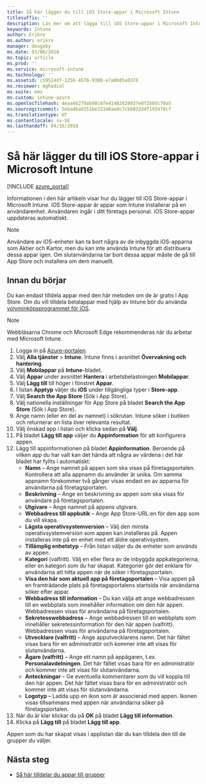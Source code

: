 ```yaml
---
title: Så här lägger du till iOS Store-appar i Microsoft Intune
titlesuffix: ''
description: Läs mer om att lägga till iOS Store-appar i Microsoft Intune.
keywords: Intune
author: Erikre
ms.author: erikre
manager: dougeby
ms.date: 03/06/2018
ms.topic: article
ms.prod: ''
ms.service: microsoft-intune
ms.technology: ''
ms.assetid: c59514d7-1256-4576-9380-e7a0b85a0378
ms.reviewer: mghadial
ms.suite: ems
ms.custom: intune-azure
ms.openlocfilehash: 4eaa4b279ab98c6fe41482628937e0f2b0dc70a5
ms.sourcegitcommit: 5eba4bad151be32346aedc7cbb0333d71934f8cf
ms.translationtype: HT
ms.contentlocale: sv-SE
ms.lasthandoff: 04/16/2018
---
```

# <a name="how-to-add-ios-store-apps-to-microsoft-intune"></a>Så här lägger du till iOS Store-appar i Microsoft Intune

[!INCLUDE [azure_portal](./includes/azure_portal.md)]

Informationen i den här artikeln visar hur du lägger till iOS Store-appar i Microsoft Intune. iOS Store-appar är appar som Intune installerar på en användarenhet. Användaren ingår i ditt företags personal. iOS Store-appar uppdateras automatiskt.

>[!NOTE]
>Användare av iOS-enheter kan ta bort några av de inbyggda iOS-apparna som Aktier och Kartor, men du kan inte använda Intune för att distribuera dessa appar igen. Om slutanvändarna tar bort dessa appar måste de gå till App Store och installera om dem manuellt.

## <a name="before-you-start"></a>Innan du börjar

Du kan endast tilldela appar med den här metoden om de är gratis i App Store. Om du vill tilldela betalappar med hjälp av Intune bör du använda [volyminköpsprogrammet för iOS](vpp-apps-ios.md).

>[!NOTE]
>Webbläsarna Chrome och Microsoft Edge rekommenderas när du arbetar med Microsoft Intune.

1. Logga in på [Azure-portalen](https://portal.azure.com).
2. Välj **Alla tjänster** > **Intune**. Intune finns i avsnittet **Övervakning och hantering**.
3. Välj **Mobilappar** på **Intune**-bladet.
4. Välj **Appar** under avsnittet **Hantera** i arbetsbelastningen **Mobilappar**.
5. Välj **Lägg till** till höger i fönstret **Appar**.
6. I listan **Apptyp** väljer du **iOS** under tillgängliga typer i **Store-app**.
7. Välj **Search the App Store** (Sök i App Store).
8. Välj nationella inställningar för App Store på bladet **Search the App Store** (Sök i App Store).
9. Ange namn (eller en del av namnet) i sökrutan. Intune söker i butiken och returnerar en lista över relevanta resultat.
10. Välj önskad app i listan och klicka sedan på **Välj**.
11. På bladet **Lägg till app** väljer du **Appinformation** för att konfigurera appen.
12. Lägg till appinformationen på bladet **Appinformation**. Beroende på vilken app du har valt kan det hända att några av värdena i det här bladet har fyllts i automatiskt:
    - **Namn** – Ange namnet på appen som ska visas på företagsportalen. Kontrollera att alla appnamn du använder är unika. Om samma appnamn förekommer två gånger visas endast en av apparna för användarna på företagsportalen.
    - **Beskrivning** – Ange en beskrivning av appen som ska visas för användare på företagsportalen.
    - **Utgivare** – Ange namnet på appens utgivare.
    - **Webbadress till appbutik** – Ange App Store-URL:en för den app som du vill skapa.
    - **Lägsta operativsystemversion** – Välj den minsta operativsystemversion som appen kan installeras på. Appen installeras inte på en enhet med ett äldre operativsystem.
    - **Tillämplig enhetstyp** – Från listan väljer du de enheter som används av appen.
    - **Kategori** (valfritt). Välj en eller flera av de inbyggda appkategorierna, eller en kategori som du har skapat. Kategorier gör det enklare för användarna att hitta appen när de söker i företagsportalen.
    - **Visa den här som aktuell app på företagsportalen** – Visa appen på en framträdande plats på företagsportalens startsida när användarna söker efter appar.
    - **Webbadress till information** – Du kan välja att ange webbadressen till en webbplats som innehåller information om den här appen. Webbadressen visas för användarna på företagsportalen.
    - **Sekretesswebbadress** – Ange webbadressen till en webbplats som innehåller sekretessinformation för den här appen (valfritt). Webbadressen visas för användarna på företagsportalen.
    - **Utvecklare (valfritt)** – Ange apputvecklarens namn. Det här fältet visas bara för en administratör och kommer inte att visas för slutanvändarna.
    - **Ägare (valfritt)** – Ange ett namn på appägaren, t.ex. **Personalavdelningen**.  Det här fältet visas bara för en administratör och kommer inte att visas för slutanvändarna.
    - **Anteckningar** – Ge eventuella kommentarer som du vill koppla till den här appen. Det här fältet visas bara för en administratör och kommer inte att visas för slutanvändarna.
    - **Logotyp** – Ladda upp en ikon som är associerad med appen. Ikonen visas tillsammans med appen när användarna söker på företagsportalen.
13. När du är klar klickar du på **OK** på bladet **Lägg till information**.
14. Klicka på **Lägg till** på bladet **Lägg till app**.

Appen som du har skapat visas i applistan där du kan tilldela den till de grupper du väljer.

## <a name="next-steps"></a>Nästa steg

- [Så här tilldelar du appar till grupper](apps-deploy.md)
